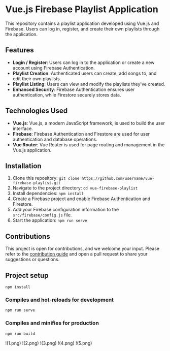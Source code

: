 # Vue.js Firebase Playlist Application

This repository contains a playlist application developed using Vue.js and Firebase. Users can log in, register, and create their own playlists through the application.

## Features

- **Login / Register**: Users can log in to the application or create a new account using Firebase Authentication.
- **Playlist Creation**: Authenticated users can create, add songs to, and edit their own playlists.
- **Playlist Listing**: Users can view and modify the playlists they've created.
- **Enhanced Security**: Firebase Authentication ensures user authentication, while Firestore securely stores data.

## Technologies Used

- **Vue.js**: Vue.js, a modern JavaScript framework, is used to build the user interface.
- **Firebase**: Firebase Authentication and Firestore are used for user authentication and database operations.
- **Vue Router**: Vue Router is used for page routing and management in the Vue.js application.

## Installation

1. Clone this repository: `git clone https://github.com/username/vue-firebase-playlist.git`
2. Navigate to the project directory: `cd vue-firebase-playlist`
3. Install dependencies: `npm install`
4. Create a Firebase project and enable Firebase Authentication and Firestore.
5. Add your Firebase configuration information to the `src/firebase/config.js` file.
6. Start the application: `npm run serve`

## Contributions

This project is open for contributions, and we welcome your input. Please refer to the [contribution guide](CONTRIBUTING.md) and open a pull request to share your suggestions or questions.


## Project setup
```
npm install
```

### Compiles and hot-reloads for development
```
npm run serve
```

### Compiles and minifies for production
```
npm run build
```
!(1.png)
!(2.png)
!(3.png)
!(4.png)
!(5.png)
